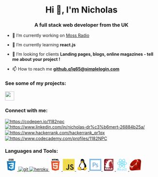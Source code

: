 <h1 align="center">Hi 👋, I'm Nicholas</h1>
<h3 align="center">A full stack web developer from the UK</h3>

- 🔭 I’m currently working on [Moss Radio](https://www.mossradio.live/users/sign_in)

- 🌱 I’m currently learning **react.js**

- 🤝 I’m looking for clients **Landing pages, blogs, online magazines - tell me about your project !**

- 📫 How to reach me **github.q1q65@simplelogin.com**

<h3 align="left">See some of my projects:</h3>
<p align="left">
<a target "_blank" rel="noopener" href="https://www.mossradio.live/users/sign_in"><img align="center" src="https://res.cloudinary.com/dgosrqmhu/image/upload/v1672757480/GitHub%20Profile/Final_Icon-2_s79klm.jpg" height="30" width="30" style="margin-right: 10px;"/> </a>
</p>

<h3 align="left">Connect with me:</h3>
<p align="left">
<a target="_blank" rel="noopener" href="https://codepen.io/1182npc"><img align="center" src="https://raw.githubusercontent.com/rahuldkjain/github-profile-readme-generator/master/src/images/icons/Social/codepen.svg" alt="https://codepen.io/1182npc" height="30" width="40" /></a>
<a target="_blank" rel="noopener" href="https://www.linkedin.com/in/nicholas-dr%c3%b6mert-26884b25a/"><img align="center" src="https://www.vectorlogo.zone/logos/linkedin/linkedin-icon.svg" alt="https://www.linkedin.com/in/nicholas-dr%c3%b6mert-26884b25a/" height="30" width="40" /></a>
<a target="_blank" rel="noopener" href="https://www.hackerrank.com/hackerrank_qr1qx"><img align="center" src="https://raw.githubusercontent.com/rahuldkjain/github-profile-readme-generator/master/src/images/icons/Social/hackerrank.svg" alt="https://www.hackerrank.com/hackerrank_qr1qx" height="30" width="40" /></a>
<a target ="_blank" rel="noopener" href="https://www.codecademy.com/profiles/1182NPC"><img align="center" src="https://www.vectorlogo.zone/logos/codecademy/codecademy-icon.svg" alt="https://www.codecademy.com/profiles/1182NPC" height="30" width=40" /></a>
</p>

<h3 align="left">Languages and Tools:</h3>
<p align="left"> <a href="https://www.w3schools.com/css/" target="_blank" rel="noreferrer"> <img src="https://raw.githubusercontent.com/devicons/devicon/master/icons/css3/css3-original-wordmark.svg" alt="css3" width="40" height="40"/> </a> <a href="https://git-scm.com/" target="_blank" rel="noreferrer"> <img src="https://www.vectorlogo.zone/logos/git-scm/git-scm-icon.svg" alt="git" width="40" height="40"/> </a> <a href="https://heroku.com" target="_blank" rel="noreferrer"> <img src="https://www.vectorlogo.zone/logos/heroku/heroku-icon.svg" alt="heroku" width="40" height="40"/> </a> <a href="https://www.w3.org/html/" target="_blank" rel="noreferrer"> <img src="https://raw.githubusercontent.com/devicons/devicon/master/icons/html5/html5-original-wordmark.svg" alt="html5" width="40" height="40"/> </a> <a href="https://developer.mozilla.org/en-US/docs/Web/JavaScript" target="_blank" rel="noreferrer"> <img src="https://raw.githubusercontent.com/devicons/devicon/master/icons/javascript/javascript-original.svg" alt="javascript" width="40" height="40"/> </a> <a href="https://www.linux.org/" target="_blank" rel="noreferrer"> <img src="https://raw.githubusercontent.com/devicons/devicon/master/icons/linux/linux-original.svg" alt="linux" width="40" height="40"/> </a> <a href="https://www.photoshop.com/en" target="_blank" rel="noreferrer"> <img src="https://raw.githubusercontent.com/devicons/devicon/master/icons/photoshop/photoshop-line.svg" alt="photoshop" width="40" height="40"/> </a> <a href="https://rubyonrails.org" target="_blank" rel="noreferrer"> <img src="https://raw.githubusercontent.com/devicons/devicon/master/icons/rails/rails-original-wordmark.svg" alt="rails" width="40" height="40"/> </a> <a href="https://reactjs.org/" target="_blank" rel="noreferrer"> <img src="https://raw.githubusercontent.com/devicons/devicon/master/icons/react/react-original-wordmark.svg" alt="react" width="40" height="40"/> </a> <a href="https://www.ruby-lang.org/en/" target="_blank" rel="noreferrer"> <img src="https://raw.githubusercontent.com/devicons/devicon/master/icons/ruby/ruby-original.svg" alt="ruby" width="40" height="40"/> </a> </p>
